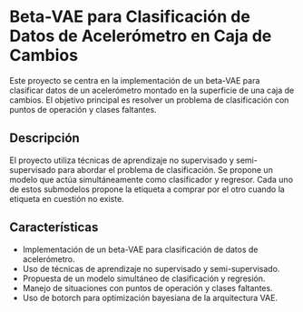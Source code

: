 # Beta-VAE para Clasificación de Datos de Acelerómetro en Caja de Cambios

Este proyecto se centra en la implementación de un beta-VAE para clasificar datos de un acelerómetro montado en la superficie de una caja de cambios. El objetivo principal es resolver un problema de clasificación con puntos de operación y clases faltantes.

## Descripción

El proyecto utiliza técnicas de aprendizaje no supervisado y semi-supervisado para abordar el problema de clasificación. Se propone un modelo que actúa simultáneamente como clasificador y regresor. Cada uno de estos submodelos propone la etiqueta a comprar por el otro cuando la etiqueta en cuestión no existe.

## Características

- Implementación de un beta-VAE para clasificación de datos de acelerómetro.
- Uso de técnicas de aprendizaje no supervisado y semi-supervisado.
- Propuesta de un modelo simultáneo de clasificación y regresión.
- Manejo de situaciones con puntos de operación y clases faltantes.
- Uso de botorch para optimización bayesiana de la arquitectura VAE.